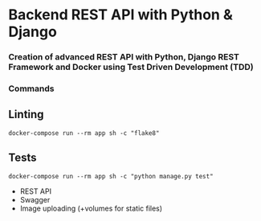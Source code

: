 # Backend REST API with Python & Django

### Creation of advanced REST API with Python, Django REST Framework and Docker using Test Driven Development (TDD)

### Commands


## Linting
`
docker-compose run --rm app sh -c "flake8"
`


## Tests
`
docker-compose run --rm app sh -c "python manage.py test"
`

* REST API
* Swagger
* Image uploading (+volumes for static files)
